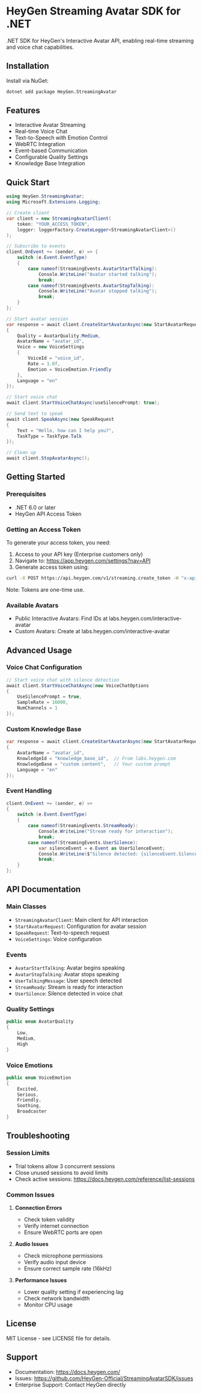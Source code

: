 # HeyGen Streaming Avatar SDK for .NET

.NET SDK for HeyGen's Interactive Avatar API, enabling real-time streaming and voice chat capabilities.

## Installation

Install via NuGet:

```bash
dotnet add package HeyGen.StreamingAvatar
```

## Features

- Interactive Avatar Streaming
- Real-time Voice Chat
- Text-to-Speech with Emotion Control
- WebRTC Integration
- Event-based Communication
- Configurable Quality Settings
- Knowledge Base Integration

## Quick Start

```csharp
using HeyGen.StreamingAvatar;
using Microsoft.Extensions.Logging;

// Create client
var client = new StreamingAvatarClient(
    token: "YOUR_ACCESS_TOKEN",
    logger: loggerFactory.CreateLogger<StreamingAvatarClient>()
);

// Subscribe to events
client.OnEvent += (sender, e) => {
    switch (e.Event.EventType)
    {
        case nameof(StreamingEvents.AvatarStartTalking):
            Console.WriteLine("Avatar started talking");
            break;
        case nameof(StreamingEvents.AvatarStopTalking):
            Console.WriteLine("Avatar stopped talking");
            break;
    }
};

// Start avatar session
var response = await client.CreateStartAvatarAsync(new StartAvatarRequest
{
    Quality = AvatarQuality.Medium,
    AvatarName = "avatar_id",
    Voice = new VoiceSettings 
    { 
        VoiceId = "voice_id",
        Rate = 1.0f,
        Emotion = VoiceEmotion.Friendly
    },
    Language = "en"
});

// Start voice chat
await client.StartVoiceChatAsync(useSilencePrompt: true);

// Send text to speak
await client.SpeakAsync(new SpeakRequest 
{ 
    Text = "Hello, how can I help you?",
    TaskType = TaskType.Talk
});

// Clean up
await client.StopAvatarAsync();
```

## Getting Started

### Prerequisites

- .NET 6.0 or later
- HeyGen API Access Token

### Getting an Access Token

To generate your access token, you need:
1. Access to your API key (Enterprise customers only)
2. Navigate to: https://app.heygen.com/settings?nav=API
3. Generate access token using:

```bash
curl -X POST https://api.heygen.com/v1/streaming.create_token -H "x-api-key: <api-key>"
```

Note: Tokens are one-time use.

### Available Avatars

- Public Interactive Avatars: Find IDs at labs.heygen.com/interactive-avatar
- Custom Avatars: Create at labs.heygen.com/interactive-avatar

## Advanced Usage

### Voice Chat Configuration

```csharp
// Start voice chat with silence detection
await client.StartVoiceChatAsync(new VoiceChatOptions
{
    UseSilencePrompt = true,
    SampleRate = 16000,
    NumChannels = 1
});
```

### Custom Knowledge Base

```csharp
var response = await client.CreateStartAvatarAsync(new StartAvatarRequest
{
    AvatarName = "avatar_id",
    KnowledgeId = "knowledge_base_id",  // From labs.heygen.com
    KnowledgeBase = "custom content",   // Your custom prompt
    Language = "en"
});
```

### Event Handling

```csharp
client.OnEvent += (sender, e) =>
{
    switch (e.Event.EventType)
    {
        case nameof(StreamingEvents.StreamReady):
            Console.WriteLine("Stream ready for interaction");
            break;
        case nameof(StreamingEvents.UserSilence):
            var silenceEvent = e.Event as UserSilenceEvent;
            Console.WriteLine($"Silence detected: {silenceEvent.SilenceTimes} times");
            break;
    }
};
```

## API Documentation

### Main Classes

- `StreamingAvatarClient`: Main client for API interaction
- `StartAvatarRequest`: Configuration for avatar session
- `SpeakRequest`: Text-to-speech request
- `VoiceSettings`: Voice configuration

### Events

- `AvatarStartTalking`: Avatar begins speaking
- `AvatarStopTalking`: Avatar stops speaking
- `UserTalkingMessage`: User speech detected
- `StreamReady`: Stream is ready for interaction
- `UserSilence`: Silence detected in voice chat

### Quality Settings

```csharp
public enum AvatarQuality
{
    Low,
    Medium,
    High
}
```

### Voice Emotions

```csharp
public enum VoiceEmotion
{
    Excited,
    Serious,
    Friendly,
    Soothing,
    Broadcaster
}
```

## Troubleshooting

### Session Limits

- Trial tokens allow 3 concurrent sessions
- Close unused sessions to avoid limits
- Check active sessions: https://docs.heygen.com/reference/list-sessions

### Common Issues

1. **Connection Errors**
   - Check token validity
   - Verify internet connection
   - Ensure WebRTC ports are open

2. **Audio Issues**
   - Check microphone permissions
   - Verify audio input device
   - Ensure correct sample rate (16kHz)

3. **Performance Issues**
   - Lower quality setting if experiencing lag
   - Check network bandwidth
   - Monitor CPU usage

## License

MIT License - see LICENSE file for details.

## Support

- Documentation: https://docs.heygen.com/
- Issues: https://github.com/HeyGen-Official/StreamingAvatarSDK/issues
- Enterprise Support: Contact HeyGen directly